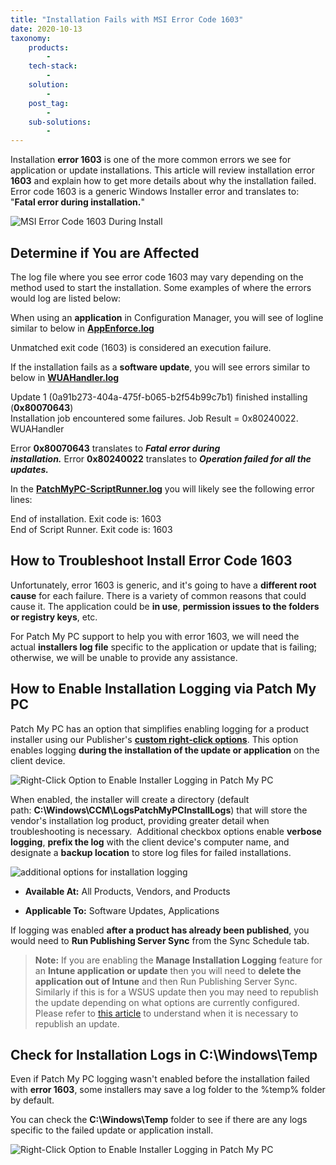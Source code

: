 ```yaml
---
title: "Installation Fails with MSI Error Code 1603"
date: 2020-10-13
taxonomy:
    products:
        - 
    tech-stack:
        - 
    solution:
        - 
    post_tag:
        - 
    sub-solutions:
        - 
---
```


Installation **error 1603** is one of the more common errors we see for application or update installations. This article will review installation error **1603** and explain how to get more details about why the installation failed. Error code 1603 is a generic Windows Installer error and translates to: "**Fatal error during installation.**"

![MSI Error Code 1603 During Install](images/MSI-Error-Code-1603-During-Install.png)

## Determine if You are Affected

The log file where you see error code 1603 may vary depending on the method used to start the installation. Some examples of where the errors would log are listed below:

When using an **application** in Configuration Manager, you will see of logline similar to below in **[AppEnforce.log](https://docs.microsoft.com/en-us/mem/configmgr/core/plan-design/hierarchy/log-files#BKMK_AppManageLog)**

Unmatched exit code (1603) is considered an execution failure.

If the installation fails as a **software update**, you will see errors similar to below in **[WUAHandler.log](https://docs.microsoft.com/en-us/mem/configmgr/core/plan-design/hierarchy/log-files#BKMK_SU_NAPLog)**

Update 1 (0a91b273-404a-475f-b065-b2f54b99c7b1) finished installing (**0x80070643**)  
Installation job encountered some failures. Job Result = 0x80240022. WUAHandler

Error **0x80070643** translates to _**Fatal error during installation.**_ Error **0x80240022** translates to _**Operation failed for all the updates.**_

In the **[PatchMyPC-ScriptRunner.log](https://patchmypc.com/collecting-log-files-for-patch-my-pc-support#update-troubleshooting-client-logs)** you will likely see the following error lines:

End of installation. Exit code is: 1603  
End of Script Runner. Exit code is: 1603

## How to Troubleshoot Install Error Code 1603

Unfortunately, error 1603 is generic, and it's going to have a **different root cause** for each failure. There is a variety of common reasons that could cause it. The application could be **in use**, **permission issues to the folders or registry keys**, etc.

For Patch My PC support to help you with error 1603, we will need the actual **installers log file** specific to the application or update that is failing; otherwise, we will be unable to provide any assistance.

## How to Enable Installation Logging via Patch My PC

Patch My PC has an option that simplifies enabling logging for a product installer using our Publisher's **[custom right-click options](/custom-options-available-for-third-party-updates-and-applications)**. This option enables logging **during the installation of the update or application** on the client device.

![Right-Click Option to Enable Installer Logging in Patch My PC](images/Right-Click-Option-to-Enable-Installer-Logging-in-Patch-My-PC.png)

When enabled, the installer will create a directory (default path: **C:\\Windows\\CCM\\LogsPatchMyPCInstallLogs**) that will store the vendor's installation log product, providing greater detail when troubleshooting is necessary.  Additional checkbox options enable **verbose logging**, **prefix the log** with the client device's computer name, and designate a **backup location** to store log files for failed installations.

![additional options for installation logging](images/install-logging-options.png)

- **Available At:** All Products, Vendors, and Products

- **Applicable To:** Software Updates, Applications

If logging was enabled **after a product has already been published**, you would need to **Run Publishing Server Sync** from the Sync Schedule tab.

> **Note:** If you are enabling the **Manage Installation Logging** feature for an **Intune application or update** then you will need to **delete the application out of Intune** and then Run Publishing Server Sync. Similarly if this is for a WSUS update then you may need to republish the update depending on what options are currently configured. Please refer to [this article](https://patchmypc.com/when-and-how-to-republish-third-party-updates) to understand when it is necessary to republish an update.

## Check for Installation Logs in C:\\Windows\\Temp

Even if Patch My PC logging wasn't enabled before the installation failed with **error 1603**, some installers may save a log folder to the %temp% folder by default.

You can check the **C:\\Windows\\Temp** folder to see if there are any logs specific to the failed update or application install.

![Right-Click Option to Enable Installer Logging in Patch My PC](images/Right-Click-Option-to-Enable-Installer-Logging-in-Patch-My-PC-1.png)

